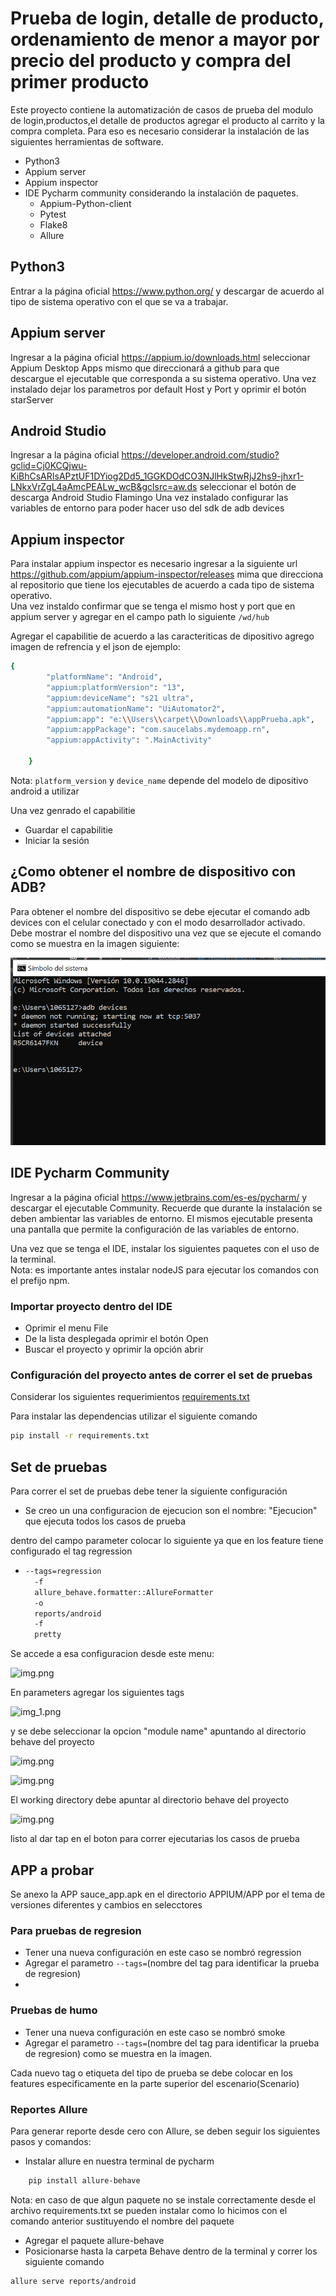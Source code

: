 # Prueba de login, detalle de producto, ordenamiento de menor a mayor por precio del producto y compra del primer producto

Este proyecto contiene la automatización de casos de prueba del modulo de login,productos,el detalle de productos agregar el producto al carrito y la compra completa.
Para eso es necesario considerar la instalación de las siguientes herramientas de software.

* Python3
* Appium server
* Appium inspector
* IDE Pycharm community considerando la instalación de paquetes.
    * Appium-Python-client
    * Pytest
    * Flake8
    * Allure

## Python3
Entrar a la página oficial https://www.python.org/ y descargar de acuerdo al tipo de sistema operativo con el que se va a trabajar.  

## Appium server
Ingresar a la página oficial https://appium.io/downloads.html seleccionar Appium Desktop Apps mismo que direccionará a github para que descargue el ejecutable que corresponda a su sistema operativo.
Una vez instalado dejar los parametros por default Host y Port y oprimir el botón starServer

## Android Studio
Ingresar a la página oficial https://developer.android.com/studio?gclid=Cj0KCQjwu-KiBhCsARIsAPztUF1DYiog2Dd5_1GGKDOdCO3NJlHkStwRjJ2hs9-jhxr1-LNkxVrZgL4aAmcPEALw_wcB&gclsrc=aw.ds seleccionar el botón de descarga Android Studio Flamingo
Una vez instalado configurar las variables de entorno para poder hacer uso del sdk de adb devices

## Appium inspector
Para instalar appium inspector es necesario ingresar a la siguiente url https://github.com/appium/appium-inspector/releases mima que direcciona al repositorio que tiene los ejecutables de acuerdo a cada tipo de sistema operativo.   
Una vez instaldo confirmar que se tenga el mismo host y port que en appium server y agregar en el campo path lo siguiente `/wd/hub`  
  
Agregar el capabilitie de acuerdo a las caracteriticas de dipositivo agrego imagen de refrencia y el json de ejemplo:
  
```bash
{
        "platformName": "Android",
        "appium:platformVersion": "13",
        "appium:deviceName": "s21 ultra",
        "appium:automationName": "UiAutomator2",
        "appium:app": "e:\\Users\\carpet\\Downloads\\appPrueba.apk",
        "appium:appPackage": "com.saucelabs.mydemoapp.rn",
        "appium:appActivity": ".MainActivity"

    }
```
Nota: `platform_version` y `device_name` depende del modelo de dipositivo android a utilizar  

Una vez genrado el capabilitie
* Guardar el capabilitie
* Iniciar la sesión

## ¿Como obtener el nombre de dispositivo con ADB?
Para obtener el nombre del dispositivo se debe ejecutar el comando adb devices con el celular conectado y con el modo desarrollador activado. Debe mostrar el nombre del dispositivo una vez que se ejecute el comando
como se muestra en la imagen siguiente:

![img_2.png](img/img_2.png)

## IDE Pycharm Community
Ingresar a la página oficial https://www.jetbrains.com/es-es/pycharm/ y descargar el
ejecutable Community. Recuerde que durante la instalación se deben ambientar las variables de entorno.
El mismos ejecutable presenta una pantalla que permite la configuración de las variables de entorno. 

Una vez que se tenga el IDE, instalar los siguientes paquetes con el uso de la terminal.  
Nota: es importante antes instalar nodeJS para ejecutar los comandos con el prefijo npm. 


### Importar proyecto dentro del IDE
* Oprimir el menu File
* De la lista desplegada oprimir el botón Open
* Buscar el proyecto y oprimir la opción abrir


### Configuración del proyecto antes de correr el set de pruebas

Considerar los siguientes requerimientos [requirements.txt](requirements.txt)

Para instalar las dependencias utilizar el siguiente comando
  
 ```bash
pip install -r requirements.txt
``` 

## Set de pruebas

Para correr el set de pruebas debe tener la siguiente configuración 

* Se creo un una configuracion de ejecucion son el nombre: "Ejecucion" que ejecuta todos los casos de prueba

dentro del campo parameter colocar lo siguiente ya que en los feature tiene configurado el tag regression 

* ```bash
  --tags=regression
    -f
    allure_behave.formatter::AllureFormatter
    -o
    reports/android
    -f
    pretty
  ```  
Se accede a esa configuracion desde este menu:

![img.png](img/img.png)

En parameters agregar los siguientes tags

![img_1.png](img/img_1.png)

y se debe seleccionar la opcion "module name" apuntando al directorio behave del proyecto

![img.png](img/confi.png)

![img.png](img/directorio.png)

El working directory debe apuntar al directorio behave del proyecto

![img.png](img/workin.png)

listo al dar tap en el boton para correr ejecutarias los casos de prueba

## APP a probar
Se anexo la APP sauce_app.apk en el directorio APPIUM/APP por el tema de versiones diferentes y cambios en selecctores

### Para pruebas de regresion 
* Tener una nueva configuración en este caso se nombró regression
* Agregar el parametro `--tags=`(nombre del tag para identificar la prueba de regresion)
* 
### Pruebas de humo
* Tener una nueva configuración en este caso se nombró smoke
* Agregar el parametro `--tags=`(nombre del tag para identificar la prueba de regresion) como se muestra en la imagen.

Cada nuevo tag o etiqueta del tipo de prueba se debe colocar en los features especificamente en la parte superior del escenario(Scenario)
  
### Reportes Allure  

Para generar reporte desde cero con Allure, se deben seguir los siguientes pasos y comandos:

* Instalar allure en nuestra terminal de pycharm 
```bash
    pip install allure-behave
  ```  
Nota: en caso de que algun paquete no se instale correctamente desde el archivo requirements.txt se pueden instalar como lo hicimos con el comando anterior sustituyendo el nombre del paquete
* Agregar el paquete allure-behave
* Posicionarse hasta la carpeta Behave dentro de la terminal y correr los siguiente comando
```bash
allure serve reports/android
```


